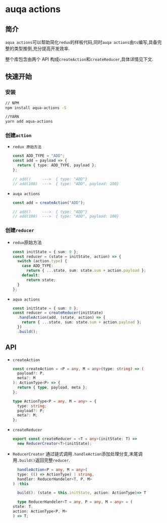 # auqa actions

## 简介

`aqua actions`可以帮助简化`redux`的样板代码,同时`auqa actions`由`ts`编写,具备完整的类型推倒,充分提高开发效率.

整个库包含由两个 API 构成`createAction`和`createReducer`,具体详情见下文.

## 快速开始

### 安装

```sh
// NPM
npm install aqua-actions -S

//YARN
yarn add aqua-actions
```

### 创建`action`

- `redux 原始方法`

  ```typescript
  const ADD_TYPE = "ADD";
  const add = payload => {
    return { type: ADD_TYPE, payload };
  };

  // add()     --->  { type: "ADD"}
  // add(100)  --->  { type: "ADD", payload: 100}
  ```

- `auqa actions`

  ```typescript
  const add = createAction("ADD");

  // add()     --->  { type: "ADD"}
  // add(100)  --->  { type: "ADD", payload: 100}
  ```

### 创建`reducer`

- `redux`原始方法
  ```typescript
  const initState = { sum: 0 };
  const reducer = (state = initState, action) => {
    switch (action.type) {
      case ADD_TYPE:
        return { ...state, sum: state.sum + action.payload };
      default:
        return state;
    }
  };
  ```
- `aqua actions`
  ```typescript
  const initState = { sum: 0 };
  const reducer = createReducer(initState)
    .handleAction(add, (state, action) => {
      return { ...state, sum: state.sum + action.payload };
    })
    .build();
  ```

## API

- `createAction`

  ```typescript
  const createAction = <P = any, M = any>(type: string) => (
    payload?: P,
    meta?: M
  ): ActionType<P> => {
    return { type, payload, meta };
  };

  type ActionType<P = any, M = any> = {
    type: string;
    payload?: P;
    meta?: M;
  };
  ```

- `createReducer`

  ```typescript
  export const createReducer = <T = any>(initState: T) =>
    new ReducerCreator<T>(initState);
  ```

- `ReducerCreator`
  通过链式调用`.handleAction`添加处理分支,末尾调用`.build()`返回完整`reducer`.

  ```typescript
    handleAction<P = any, M = any>(
    type: (() => ActionType) | string,
    handler: ReducerHandeler<T, P, M>
  ) :this

    build(): (state = this.initState, action: ActionType)=> T

    type ReducerHandeler<T = any, P = any, M = any> = (
  state: T,
  action: ActionType<P, M>
  ) => T;
  ```
